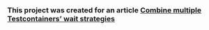 ### This project was created for an article [Combine multiple Testcontainers’ wait strategies](https://medium.com/@HereAndBeyond/combine-multiple-testcontainers-wait-strategies-80efaaaa4d6c)
